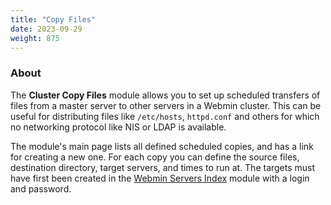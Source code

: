 ```yaml
---
title: "Copy Files"
date: 2023-09-29
weight: 875
---
```


### About
The **Cluster Copy Files** module allows you to set up scheduled transfers of files from a master server to other servers in a Webmin cluster. This can be useful for distributing files like `/etc/hosts`, `httpd.conf` and others for which no networking protocol like NIS or LDAP is available.

The module's main page lists all defined scheduled copies, and has a link for creating a new one. For each copy you can define the source files, destination directory, target servers, and times to run at. The targets must have first been created in the [Webmin Servers Index](/docs/modules/webmin-servers-index) module with a login and password.

